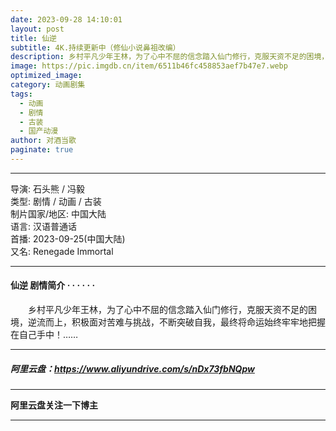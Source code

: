 ```yaml
---
date: 2023-09-28 14:10:01
layout: post
title: 仙逆
subtitle: 4K.持续更新中（修仙小说鼻祖改编）
description: 乡村平凡少年王林，为了心中不屈的信念踏入仙门修行，克服天资不足的困境，逆流而上，积极面对苦难与挑战，不断突破自我，最终将命运始终牢牢地把握在自己手中...
image: https://pic.imgdb.cn/item/6511b46fc458853aef7b47e7.webp
optimized_image: 
category: 动画剧集
tags:
  - 动画
  - 剧情
  - 古装
  - 国产动漫
author: 对酒当歌
paginate: true
---
```


---

导演: 石头熊 / 冯毅  
类型: 剧情 / 动画 / 古装  
制片国家/地区: 中国大陆  
语言: 汉语普通话  
首播: 2023-09-25(中国大陆)  
又名: Renegade Immortal  

---

#### 仙逆 剧情简介 · · · · · ·

　　乡村平凡少年王林，为了心中不屈的信念踏入仙门修行，克服天资不足的困境，逆流而上，积极面对苦难与挑战，不断突破自我，最终将命运始终牢牢地把握在自己手中！……

---

##### 阿里云盘：<https://www.aliyundrive.com/s/nDx73fbNQpw>

---

**阿里云盘关注一下博主**

---
